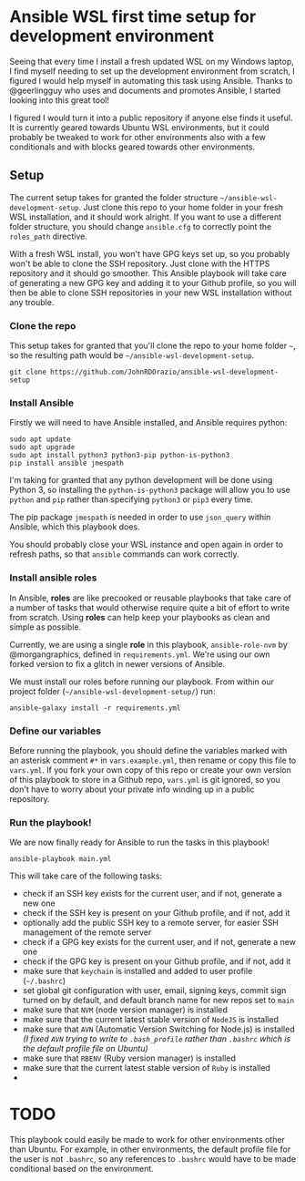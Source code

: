 # Ansible WSL first time setup for development environment
Seeing that every time I install a fresh updated WSL on my Windows laptop,
I find myself needing to set up the development environment from scratch,
I figured I would help myself in automating this task using Ansible.
Thanks to @geerlingguy who uses and documents and promotes Ansible, I started looking into this great tool!

I figured I would turn it into a public repository if anyone else finds it useful.
It is currently geared towards Ubuntu WSL environments,
but it could probably be tweaked to work for other environments also with a few conditionals
and with blocks geared towards other environments.

## Setup
The current setup takes for granted the folder structure `~/ansible-wsl-development-setup`.
Just clone this repo to your home folder in your fresh WSL installation, and it should work alright.
If you want to use a different folder structure, you should change `ansible.cfg` to correctly point the `roles_path` directive.

With a fresh WSL install, you won't have GPG keys set up, so you probably won't be able to clone the SSH repository.
Just clone with the HTTPS repository and it should go smoother.
This Ansible playbook will take care of generating a new GPG key and adding it to your Github profile,
so you will then be able to clone SSH repositories in your new WSL installation without any trouble.

### Clone the repo
This setup takes for granted that you'll clone the repo to your home folder `~`,
so the resulting path would be `~/ansible-wsl-development-setup`.
```shell
git clone https://github.com/JohnRDOrazio/ansible-wsl-development-setup
```

### Install Ansible
Firstly we will need to have Ansible installed, and Ansible requires python:
```shell
sudo apt update
sudo apt upgrade
sudo apt install python3 python3-pip python-is-python3
pip install ansible jmespath 
```

I'm taking for granted that any python development will be done using Python 3,
so installing the `python-is-python3` package will allow you to use `python` and `pip`
rather than specifying `python3` or `pip3` every time.

The pip package `jmespath` is needed in order to use `json_query` within Ansible, which this playbook does.

You should probably close your WSL instance and open again in order to refresh paths,
so that `ansible` commands can work correctly.

### Install ansible roles
In Ansible, **roles** are like precooked or reusable playbooks that take care of a number of tasks
that would otherwise require quite a bit of effort to write from scratch. Using **roles** can help
keep your playbooks as clean and simple as possible.

Currently, we are using a single **role** in this playbook, `ansible-role-nvm` by @morgangraphics,
defined in `requirements.yml`. We're using our own forked version to fix a glitch in newer versions of Ansible.

We must install our roles before running our playbook. From within our project folder (`~/ansible-wsl-development-setup/`) run:
```shell
ansible-galaxy install -r requirements.yml
```

### Define our variables
Before running the playbook, you should define the variables marked with an asterisk comment `#*`
in `vars.example.yml`, then rename or copy this file to `vars.yml`.
If you fork your own copy of this repo or create your own version of this playbook to store in a Github repo,
`vars.yml` is git ignored, so you don't have to worry about your private info winding up in a public repository.

### Run the playbook!
We are now finally ready for Ansible to run the tasks in this playbook!
```shell
ansible-playbook main.yml
```

This will take care of the following tasks:
- check if an SSH key exists for the current user, and if not, generate a new one
- check if the SSH key is present on your Github profile, and if not, add it
- optionally add the public SSH key to a remote server, for easier SSH management of the remote server
- check if a GPG key exists for the current user, and if not, generate a new one
- check if the GPG key is present on your Github profile, and if not, add it
- make sure that `keychain` is installed and added to user profile (`~/.bashrc`)
- set global git configuration with user, email, signing keys, commit sign turned on by default, and default branch name for new repos set to `main`
- make sure that `NVM` (node version manager) is installed
- make sure that the current latest stable version of `NodeJS` is installed
- make sure that `AVN` (Automatic Version Switching for Node.js) is installed  
   *(I fixed `AVN` trying to write to `.bash_profile` rather than `.bashrc` which is the default profile file on Ubuntu)*
- make sure that `RBENV` (Ruby version manager) is installed
- make sure that the current latest stable version of `Ruby` is installed
- 

# TODO
This playbook could easily be made to work for other environments other than Ubuntu.
For example, in other environments, the default profile file for the user is not `.bashrc`,
so any references to `.bashrc` would have to be made conditional based on the environment.
